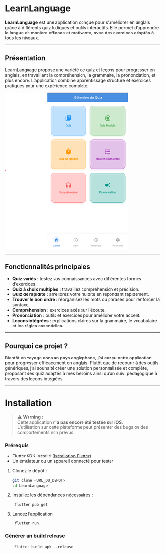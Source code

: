 # LearnLanguage

**LearnLanguage** est une application conçue pour s'améliorer en anglais grâce à différents quiz ludiques et outils interactifs. Elle permet d’apprendre la langue de manière efficace et motivante, avec des exercices adaptés à tous les niveaux.

---

## Présentation

LearnLanguage propose une variété de quiz et leçons pour progresser en anglais, en travaillant la compréhension, la grammaire, la prononciation, et plus encore. L’application combine apprentissage structuré et exercices pratiques pour une expérience complète.

<img src="learn_language/assets/pictures/screenshot.png" alt="Aperçu de l'application" width="400"/>



---

## Fonctionnalités principales

- **Quiz variés** : testez vos connaissances avec différentes formes d’exercices.
- **Quiz à choix multiples** : travaillez compréhension et précision.
- **Quiz de rapidité** : améliorez votre fluidité en répondant rapidement.
- **Trouver le bon ordre** : réorganisez les mots ou phrases pour renforcer la syntaxe.
- **Compréhension** : exercices axés sur l’écoute.
- **Prononciation** : outils et exercices pour améliorer votre accent.
- **Leçons intégrées** : explications claires sur la grammaire, le vocabulaire et les règles essentielles.

---

## Pourquoi ce projet ?

Bientôt en voyage dans un pays anglophone, j’ai conçu cette application pour progresser efficacement en anglais. Plutôt que de recourir à des outils génériques, j’ai souhaité créer une solution personnalisée et complète, proposant des quiz adaptés à mes besoins ainsi qu’un suivi pédagogique à travers des leçons intégrées.

---

# Installation

> ⚠️ **Warning :**  
> Cette application **n'a pas encore été testée sur iOS**.  
> L'utilisation sur cette plateforme peut présenter des bugs ou des comportements non prévus.

### Prérequis

- Flutter SDK installé ([Installation Flutter](https://flutter.dev/docs/get-started/install))
- Un émulateur ou un appareil connecté pour tester

1. Clonez le dépôt :

   ```bash
   git clone <URL_DU_DEPOT>
   cd LearnLanguage

2. Installez les dépendances nécessaires : 

        flutter pub get

3. Lancez l’application 

        flutter run

### Générer un build release

        flutter build apk --release
